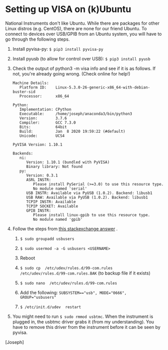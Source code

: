 # Setting up VISA on (k)Ubuntu

National Instruments don't like Ubuntu. While there are packages for other Linux distros (e.g. CentOS), there are none for our friend Ubuntu. To connect to devices over USB/GPIB from an Ubuntu system, you will have to go through the following steps. 

1. Install pyvisa-py: 
    `$ pip3 install pyvisa-py`

2. Install pyusb (to allow for control over USB): 
    `$ pip3 install pyusb`

3. Check the output of python3 -m visa info and see if it is as follows. If not, you're already going wrong. (Check online for help!)

   ```
   Machine Details:
      Platform ID:    Linux-5.3.0-26-generic-x86_64-with-debian-buster-sid
      Processor:      x86_64

   Python:
      Implementation: CPython
      Executable:     /home/joseph/anaconda3/bin/python3
      Version:        3.7.6
      Compiler:       GCC 7.3.0
      Bits:           64bit
      Build:          Jan  8 2020 19:59:22 (#default)
      Unicode:        UCS4

   PyVISA Version: 1.10.1

   Backends:
      ni:
         Version: 1.10.1 (bundled with PyVISA)
         Binary library: Not found
      py:
         Version: 0.3.1
         ASRL INSTR:
            Please install PySerial (>=3.0) to use this resource type.
            No module named 'serial'
         USB INSTR: Available via PyUSB (1.0.2). Backend: libusb1
         USB RAW: Available via PyUSB (1.0.2). Backend: libusb1
         TCPIP INSTR: Available 
         TCPIP SOCKET: Available 
         GPIB INSTR:
            Please install linux-gpib to use this resource type.
            No module named 'gpib'
   ```

4. Follow the steps from [this stackexchange answer](https://stackoverflow.com/questions/52256123/unable-to-get-full-visa-address-that-includes-the-serial-number) . 

   1. `$ sudo groupadd usbusers`

   2. `$ sudo usermod -a -G usbusers <USERNAME>`

   3. Reboot

   4. `$ sudo cp  /etc/udev/rules.d/99-com.rules  /etc/udev/rules.d/99-com.rules.BAK` (to backup file if it exists)

   5. `$ sudo nano  /etc/udev/rules.d/99-com.rules`

   6. Add the following:  `SUBSYSTEM=="usb", MODE="0666", GROUP="usbusers"`

   7. `$ /etc/init.d/udev  restart`

5. You might need to run `$ sudo rmmod usbtmc`. When the instrument is plugged in, the usbtmc driver grabs it (from my understanding). You have to remove this driver from the instrument before it can be seen by pyvisa.

[Joseph]